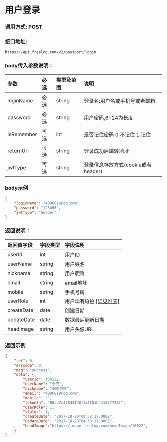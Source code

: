 # 用户登录



### 调用方式: POST



### 接口地址:

```
https://api.freelog.com/v2/passport/login
```



### body传入参数说明：

| 参数 | 必选 | 类型及范围 | 说明 |
| :--- | :--- | :--- | :--- |
| loginName | 必选 | string | 登录名:用户名或手机号或者邮箱 |
| password | 必选 | string | 用户密码,6-24为长度 |
| isRemember | 可选 | int | 是否记住密码 0:不记住 1:记住 |
| returnUrl | 可选 | string | 登录成功后跳转地址 |
| jwtType | 可选 | string | 登录信息存放方式(cookie或者header) |



### body示例

```json
{
    "loginName": "4896819@qq.com",
    "password": "123456",
    "jwtType": "header"
}
```



### 返回说明：

| 返回值字段 | 字段类型 | 字段说明 |
| :--- | :--- | :--- |
| userId | int | 用户ID |
| userName | string | 用户姓名 |
| nickname | string | 用户昵称 |
| email | string | email地址 |
| mobile | string | 手机号码 |
| userRole | int | 用户现有角色 [[详见附表]][用户角色] |
| createDate | date | 创建日期 |
| updateDate | date | 数据最后更新日期 |
| headImage | string | 用户头像URL |



### 返回示例

```json
{
    "ret": 0,
    "errcode": 0,
    "msg": "success",
    "data": {
        "userId": 10022,
        "userName": "余亮",
        "nickname": "烟雨落叶",
        "email": "4896819@qq.com",
        "mobile": "",
        "tokenSn": "86cd7c43844140f2a4101b441537728f",
        "userRole": 1,
        "status": 1,
        "createDate": "2017-10-20T08:38:17.000Z",
        "updateDate": "2017-10-20T08:38:17.000Z",
        "headImage":"https://image.freelog.com/headImage/10022",
    }
}
```

[用户角色]: /附表/用户角色.html "用户角色"
